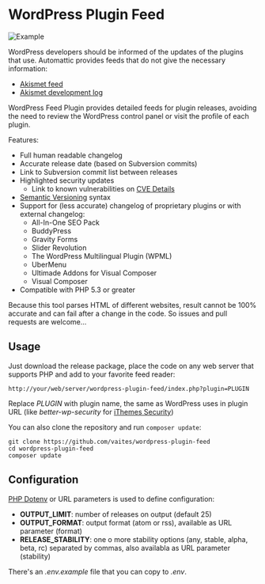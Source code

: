 WordPress Plugin Feed
=====================

![Example](https://raw.githubusercontent.com/vaites/wordpress-plugin-feed/master/example.png)

WordPress developers should be informed of the updates of the plugins that use. Automattic provides feeds that do not give the necessary information:

* [Akismet feed](https://wordpress.org/plugins/rss/topic/akismet)
* [Akismet development log](https://plugins.trac.wordpress.org/log/akismet?limit=100&mode=stop_on_copy&format=rss)

WordPress Feed Plugin provides detailed feeds for plugin releases, avoiding the need to review the WordPress control panel or visit the profile of each plugin.

Features:
* Full human readable changelog
* Accurate release date (based on Subversion commits)
* Link to Subversion commit list between releases
* Highlighted security updates
  * Link to known vulnerabilities on [CVE Details](http://www.cvedetails.com)
* [Semantic Versioning](http://semver.org/) syntax
* Support for (less accurate) changelog of proprietary plugins or with external changelog:
  * All-In-One SEO Pack
  * BuddyPress
  * Gravity Forms
  * Slider Revolution
  * The WordPress Multilingual Plugin (WPML)
  * UberMenu
  * Ultimade Addons for Visual Composer
  * Visual Composer
* Compatible with PHP 5.3 or greater

Because this tool parses HTML of different websites, result cannot be 100% accurate and can fail after a change in the code. So issues and pull requests are welcome...

Usage
-----

Just download the release package, place the code on any web server that supports PHP and add to your favorite feed reader:

    http://your/web/server/wordpress-plugin-feed/index.php?plugin=PLUGIN

Replace *PLUGIN* with plugin name, the same as WordPress uses in plugin URL (like *better-wp-security* for [iThemes Security](https://wordpress.org/plugins/better-wp-security))

You can also clone the repository and run `composer update`:

    git clone https://github.com/vaites/wordpress-plugin-feed
    cd wordpress-plugin-feed
    composer update

Configuration
-------------

[PHP Dotenv](https://github.com/vlucas/phpdotenv) or URL parameters is used to define configuration:
* **OUTPUT_LIMIT**: number of releases on output (default 25)
* **OUTPUT_FORMAT**: output format (atom or rss), available as URL parameter (format)
* **RELEASE_STABILITY**: one o more stability options (any, stable, alpha, beta, rc) separated by commas, also availabla as URL parameter (stability)

There's an *.env.example* file that you can copy to *.env*.